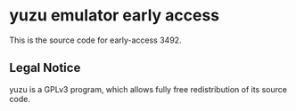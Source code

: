 yuzu emulator early access
=============

This is the source code for early-access 3492.

## Legal Notice

yuzu is a GPLv3 program, which allows fully free redistribution of its source code.